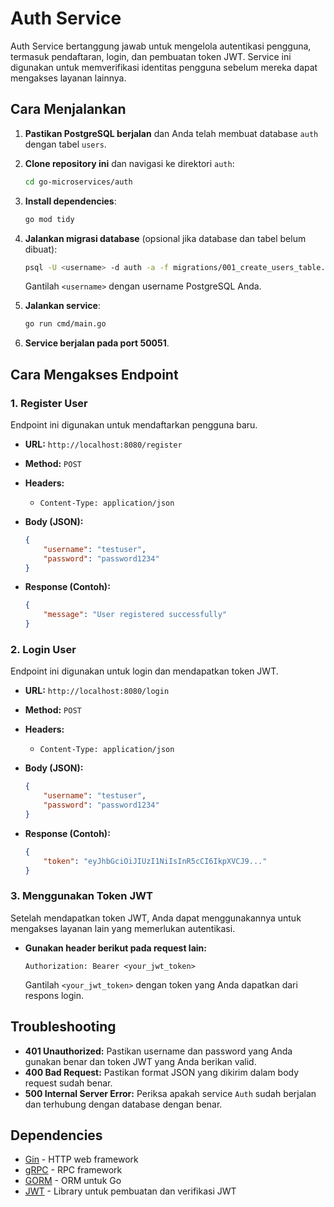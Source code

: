 # Auth Service

Auth Service bertanggung jawab untuk mengelola autentikasi pengguna, termasuk pendaftaran, login, dan pembuatan token JWT. Service ini digunakan untuk memverifikasi identitas pengguna sebelum mereka dapat mengakses layanan lainnya.

## Cara Menjalankan

1. **Pastikan PostgreSQL berjalan** dan Anda telah membuat database `auth` dengan tabel `users`.

2. **Clone repository ini** dan navigasi ke direktori `auth`:
   ```bash
   cd go-microservices/auth
   ```

3. **Install dependencies**:
   ```bash
   go mod tidy
   ```

4. **Jalankan migrasi database** (opsional jika database dan tabel belum dibuat):
   ```bash
   psql -U <username> -d auth -a -f migrations/001_create_users_table.sql
   ```
   Gantilah `<username>` dengan username PostgreSQL Anda.

5. **Jalankan service**:
   ```bash
   go run cmd/main.go
   ```

6. **Service berjalan pada port 50051**.

## Cara Mengakses Endpoint

### 1. Register User

Endpoint ini digunakan untuk mendaftarkan pengguna baru.

- **URL:** `http://localhost:8080/register`
- **Method:** `POST`
- **Headers:** 
  - `Content-Type: application/json`
- **Body (JSON):**
  ```json
  {
      "username": "testuser",
      "password": "password1234"
  }
  ```

- **Response (Contoh):**
  ```json
  {
      "message": "User registered successfully"
  }
  ```

### 2. Login User

Endpoint ini digunakan untuk login dan mendapatkan token JWT.

- **URL:** `http://localhost:8080/login`
- **Method:** `POST`
- **Headers:** 
  - `Content-Type: application/json`
- **Body (JSON):**
  ```json
  {
      "username": "testuser",
      "password": "password1234"
  }
  ```

- **Response (Contoh):**
  ```json
  {
      "token": "eyJhbGciOiJIUzI1NiIsInR5cCI6IkpXVCJ9..."
  }
  ```

### 3. Menggunakan Token JWT

Setelah mendapatkan token JWT, Anda dapat menggunakannya untuk mengakses layanan lain yang memerlukan autentikasi. 

- **Gunakan header berikut pada request lain:**
  ```plaintext
  Authorization: Bearer <your_jwt_token>
  ```
  Gantilah `<your_jwt_token>` dengan token yang Anda dapatkan dari respons login.

## Troubleshooting

- **401 Unauthorized:** Pastikan username dan password yang Anda gunakan benar dan token JWT yang Anda berikan valid.
- **400 Bad Request:** Pastikan format JSON yang dikirim dalam body request sudah benar.
- **500 Internal Server Error:** Periksa apakah service `Auth` sudah berjalan dan terhubung dengan database dengan benar.

## Dependencies

- [Gin](https://github.com/gin-gonic/gin) - HTTP web framework
- [gRPC](https://grpc.io/) - RPC framework
- [GORM](https://gorm.io/) - ORM untuk Go
- [JWT](https://github.com/golang-jwt/jwt) - Library untuk pembuatan dan verifikasi JWT
